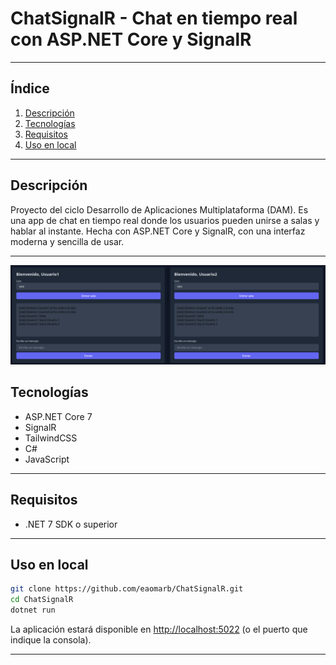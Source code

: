 # ChatSignalR - Chat en tiempo real con ASP.NET Core y SignalR

---

## Índice  
1. [Descripción](#descripción)  
2. [Tecnologías](#tecnologías)  
3. [Requisitos](#requisitos)  
4. [Uso en local](#uso-en-local)

---

## Descripción  
Proyecto del ciclo Desarrollo de Aplicaciones Multiplataforma (DAM). Es una app de chat en tiempo real donde los usuarios pueden unirse a salas y hablar al instante. Hecha con ASP.NET Core y SignalR, con una interfaz moderna y sencilla de usar.

---

![Screenshot](screenshot.png)

## Tecnologías  
- ASP.NET Core 7  
- SignalR  
- TailwindCSS  
- C#  
- JavaScript

---

## Requisitos  
- .NET 7 SDK o superior  

---

## Uso en local

```bash
git clone https://github.com/eaomarb/ChatSignalR.git
cd ChatSignalR
dotnet run
```

La aplicación estará disponible en [http://localhost:5022](http://localhost:5022) (o el puerto que indique la consola).

---
